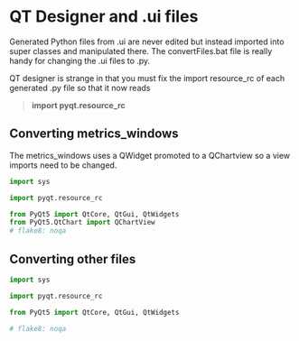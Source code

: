 # QT Designer and .ui files

Generated Python files from .ui are never edited but instead imported into super classes and manipulated there. The convertFiles.bat file is really handy for changing the .ui files to .py.

QT designer is strange in that you must fix the import resource_rc of each generated .py file so that it now reads

> **import pyqt.resource_rc**


## Converting metrics_windows

The metrics_windows uses a QWidget promoted to a QChartview so a view imports need to be changed.

```python
import sys

import pyqt.resource_rc

from PyQt5 import QtCore, QtGui, QtWidgets
from PyQt5.QtChart import QChartView
# flake8: noqa
```

## Converting other files

```python
import sys

import pyqt.resource_rc

from PyQt5 import QtCore, QtGui, QtWidgets

# flake8: noqa
```
